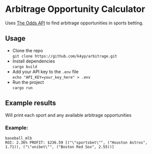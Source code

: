 # Arbitrage Opportunity Calculator

Uses [The Odds API](https://the-odds-api.com/) to find arbitrage opportunities in sports betting.

## Usage

-   Clone the repo  
     `git clone https://github.com/k4yp/arbitrage.git`
-   Install dependencies  
     `cargo build`
-   Add your API key to the `.env` file  
     `echo "API_KEY=your_key_here" > .env`
-   Run the project  
     `cargo run`

## Example results

Will print each sport and any available arbitrage opportunities

### Example:

```
baseball_mlb
ROI: 2.36% PROFIT: $236.59 [("\"sportsbet\"", ("Houston Astros", 1.71)), ("\"unibet\"", ("Boston Red Sox", 2.55))]

```
